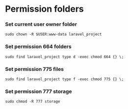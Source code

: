 # Permission folders
### Set current user owner folder
```
sudo chown -R $USER:www-data laravel_project
```
### Set permission 664 folders
```
sudo find laravel_project type d -exec chmod 664 {} \;
```
### Set permission 775 files
```
sudo find laravel_project type f -exec chmod 775 {} \;
```
### Set permission 777 storage
```
sudo chmod -R 777 storage
```